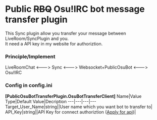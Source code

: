 # Public ~~RBQ~~ Osu!IRC bot message transfer plugin
This Sync plugin allow you transfer your message between LiveRoom/SyncPlugin and you.<br/> It need a API key in my website for authoriztion.

### Principle/Implement

LiveRoomChat <---> Sync <---> Websocket+PublicOsuBot <---> Osu!IRC

### Config in config.ini
**[PublicOsuBotTransferPlugin.OsuBotTransferClient]**
Name|Value Type|Default Value|Decription
---|---|---|---
Target_User_Name|string||User name which you want bot to transfer to|
API_Key|string||API Key for connect authoriztion ([Apply for api](http://mikirasora.moe/account/api))|